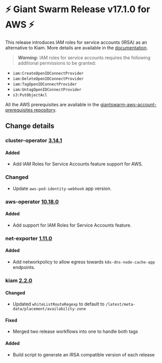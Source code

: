 # :zap: Giant Swarm Release v17.1.0 for AWS :zap:

This release introduces IAM roles for service accounts (IRSA) as an alternative to Kiam. More details are available in the [documentation](https://docs.giantswarm.io/advanced/iam-roles-for-service-accounts/).

> **_Warning:_** IAM roles for service accounts requires the following additional permissions to be granted:
- `iam:CreateOpenIDConnectProvider`
- `iam:DeleteOpenIDConnectProvider`
- `iam:TagOpenIDConnectProvider`
- `iam:UntagOpenIDConnectProvider`
- `s3:PutObjectAcl`

All the AWS prerequisites are available in the [giantswarm-aws-account-prerequisites repository](https://github.com/giantswarm/giantswarm-aws-account-prerequisites).

## Change details


### cluster-operator [3.14.1](https://github.com/giantswarm/cluster-operator/releases/tag/v3.14.1)

#### Added
- Add IAM Roles for Service Accounts feature support for AWS.

### Changed
- Update `aws-pod-identity-webhook` app version.



### aws-operator [10.18.0](https://github.com/giantswarm/aws-operator/releases/tag/v10.18.0)

#### Added
- Add support for IAM Roles for Service Accounts feature.



### net-exporter [1.11.0](https://github.com/giantswarm/net-exporter/releases/tag/v1.11.0)

#### Added
- Add networkpolicy to allow egress towards `k8s-dns-node-cache-app` endpoints.



### kiam [2.2.0](https://github.com/giantswarm/kiam-app/releases/tag/v2.2.0)

#### Changed
- Updated `whiteListRouteRegexp` to default to `/latest/meta-data/placement/availability-zone`

#### Fixed
- Merged two release workflows into one to handle both tags

#### Added
- Build script to generate an IRSA compatible version of each release
